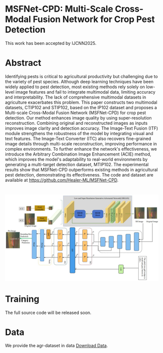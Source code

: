 # MSFNet-CPD: Multi-Scale Cross-Modal Fusion Network for Crop Pest Detection
This work has been accepted by IJCNN2025.
# Abstract
Identifying pests is critical to agricultural productivity but challenging due to the variety of pest species. Although deep learning techniques have been widely applied to pest detection, most existing methods rely solely on low-level image features and fail to integrate multimodal data, limiting accuracy and interpretability. The lack of comprehensive multimodal datasets in agriculture exacerbates this problem. This paper constructs two multimodal datasets, CTIP102 and STIP102, based on the IP102 dataset and proposes a Multi-scale Cross-Modal Fusion Network (MSFNet-CPD) for crop pest detection. Our method enhances image quality by using super-resolution reconstruction. Combining original and reconstructed images as inputs improves image clarity and detection accuracy. The Image-Text Fusion (ITF) module strengthens the robustness of the model by integrating visual and text features. The Image-Text Converter (ITC) also recovers fine-grained image details through multi-scale reconstruction, improving performance in complex environments. To further enhance the network's effectiveness, we introduce the Arbitrary Combination Image Enhancement (ACIE) method, which improves the model's adaptability to real-world environments by generating a multi-target detection dataset, MTIP102. The experimental results show that MSFNet-CPD outperforms existing methods in agricultural pest detection, demonstrating its effectiveness. The code and dataset are available at https://github.com/Healer-ML/MSFNet-CPD.
#
![image](img/img.jpg)
# Training  
The full source code will be released soon.

# Data  
We provide the agr-dataset in data [Download Data](https://pan.baidu.com/s/1aJFzAJx3HyyVIiTrwJVyRA  ). 

